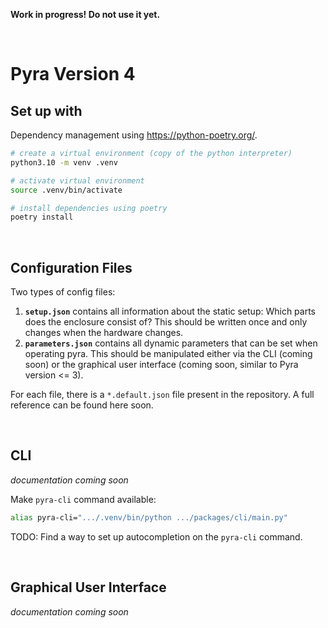 **Work in progress! Do not use it yet.**

<br/>

# Pyra Version 4

## Set up with

Dependency management using https://python-poetry.org/.

```bash
# create a virtual environment (copy of the python interpreter)
python3.10 -m venv .venv

# activate virtual environment
source .venv/bin/activate

# install dependencies using poetry
poetry install
```

<br/>

## Configuration Files

Two types of config files:

1. **`setup.json`** contains all information about the static setup: Which parts does the enclosure consist of? This should be written once and only changes when the hardware changes.
2. **`parameters.json`** contains all dynamic parameters that can be set when operating pyra. This should be manipulated either via the CLI (coming soon) or the graphical user interface (coming soon, similar to Pyra version <= 3).

For each file, there is a `*.default.json` file present in the repository. A full reference can be found here soon.

<br/>

## CLI

_documentation coming soon_

Make `pyra-cli` command available:

```bash
alias pyra-cli=".../.venv/bin/python .../packages/cli/main.py"
```

TODO: Find a way to set up autocompletion on the `pyra-cli` command.

<br/>

## Graphical User Interface

_documentation coming soon_
